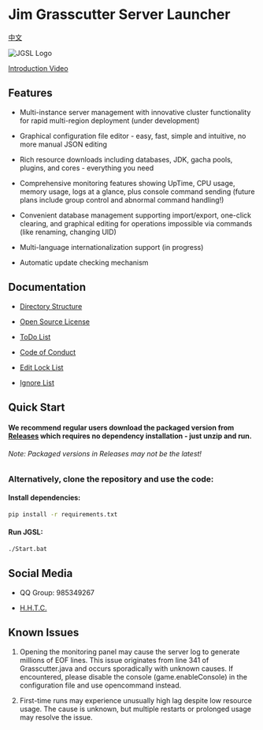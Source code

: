 # Jim Grasscutter Server Launcher

[中文](README.md)

![JGSL Logo](Assets/JGSL-Logo.ico)

[Introduction Video](https://www.bilibili.com/video/BV1B1VqzWEY7)

## Features

- Multi-instance server management with innovative cluster functionality for rapid multi-region deployment (under development)
  
- Graphical configuration file editor - easy, fast, simple and intuitive, no more manual JSON editing
  
- Rich resource downloads including databases, JDK, gacha pools, plugins, and cores - everything you need
  
- Comprehensive monitoring features showing UpTime, CPU usage, memory usage, logs at a glance, plus console command sending (future plans include group control and abnormal command handling!)
  
- Convenient database management supporting import/export, one-click clearing, and graphical editing for operations impossible via commands (like renaming, changing UID)
  
- Multi-language internationalization support (in progress)
  
- Automatic update checking mechanism

## Documentation

- [Directory Structure](DirInfo.md)
  
- [Open Source License](LICENSE)
  
- [ToDo List](todolist.md)
  
- [Code of Conduct](CODE_OF_CONDUCT.md)
  
- [Edit Lock List](edit-lock.md)
  
- [Ignore List](.gitignore)

## Quick Start

#### We recommend regular users download the packaged version from [Releases](https://github.com/Jimmy32767255/JimGrasscutterServerLauncher/releases) which requires no dependency installation - just unzip and run.

###### Note: Packaged versions in Releases may not be the latest!

### Alternatively, clone the repository and use the code:

#### Install dependencies:

```bash
pip install -r requirements.txt
```

#### Run JGSL:

```bash
./Start.bat
```

## Social Media

- QQ Group: 985349267
  
- [H.H.T.C.](https://t.me/Jimmy32767255_Community_recover)

## Known Issues

1. Opening the monitoring panel may cause the server log to generate millions of EOF lines. This issue originates from line 341 of Grasscutter.java and occurs sporadically with unknown causes. If encountered, please disable the console (game.enableConsole) in the configuration file and use opencommand instead.

2. First-time runs may experience unusually high lag despite low resource usage. The cause is unknown, but multiple restarts or prolonged usage may resolve the issue.
